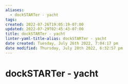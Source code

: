 ```yaml
---
aliases:
  - dockSTARTer - yacht
tags: 
created: 2022-07-26T19:05:19-07:00
updated: 2022-07-29T02:45:43-07:00
title: dockSTARTer - yacht
linter-yaml-title-alias: dockSTARTer - yacht
date created: Tuesday, July 26th 2022, 7:04:17 pm
date modified: Thursday, July 28th 2022, 6:32:57 pm
---
```


# dockSTARTer - yacht

```ad-abstract


```
